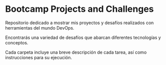 # Bootcamp Projects and Challenges

Repositorio dedicado a mostrar mis proyectos y desafíos realizados con herramientas del mundo DevOps.

Encontrarás una variedad de desafíos que abarcan diferentes tecnologías y conceptos.

Cada carpeta incluye una breve descripción de cada tarea, así como instrucciones para su ejecución.
